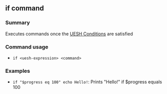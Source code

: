 ## if command

### Summary

Executes commands once the [UESH Conditions](../../ueshdevelopment/UESH-Conditions.md) are satisfied

### Command usage

* `if <uesh-expression> <command>`

### Examples

* `if "$progress eq 100" echo Hello!`: Prints "Hello!" if $progress equals 100
